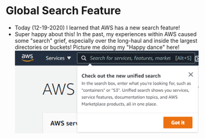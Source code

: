 # Global Search Feature <br>
* Today (12-19-2020) I learned that AWS has a new search feature! <br>
* Super happy about this!  In the past, my experiences within AWS  caused some "search" grief,  especially over the long-haul and inside the largest directories or buckets!  Picture me doing my "Happy dance" here!<br>
![AWS Search](https://github.com/EO4wellness/T-I-L/blob/main/Images/aws-new-search--feature.png)
